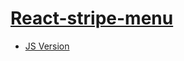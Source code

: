 # [React-stripe-menu](https://xxxreact-stripe-menuxxx.netlify.app/)
- [JS Version](https://github.com/vvhys0ser10us/js-stripe-submenus)
